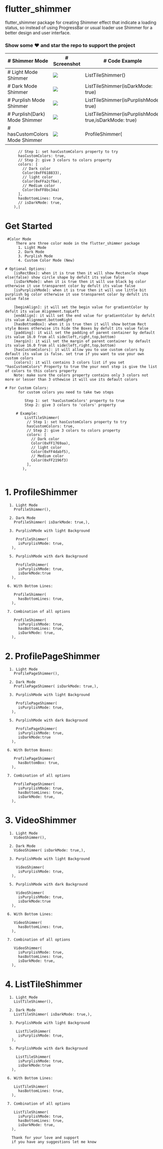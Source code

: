 # flutter_shimmer

flutter_shimmer package for creating Shimmer effect that indicate a loading status, so instead of using ProgressBar or usual loader use Shimmer for a better design and user interface.

### Show some :heart: and star the repo to support the project

| # Shimmer Mode                 | # Screenshot              | # Code Example                                         |
| ------------------------------ | ------------------------- | ------------------------------------------------------ |
| # Light Mode Shimmer           | ![](../screenshots/1.gif) | ListTileShimmer()                                      |
| # Dark Mode Shimmer            | ![](../screenshots/2.gif) | ListTileShimmer(isDarkMode: true)                      |
| # Purplish Mode Shimmer        | ![](../screenshots/3.gif) | ListTileShimmer(isPurplishMode: true)                  |
| # Purplish(Dark) Mode Shimmer  | ![](../screenshots/4.gif) | ListTileShimmer(isPurplishMode: true,isDarkMode: true) |
| # hasCustomColors Mode Shimmer | ![](../screenshots/5.gif) | ProfileShimmer(                                        |

          // Step 1: set hasCustomColors property to try
          hasCustomColors: true,
          // Step 2: give 3 colors to colors property
          colors: [
            // Dark color
            Color(0xFF618833),
            // light color
            Color(0xFFa2cf6e),
            // Medium color
            Color(0xFF8bc34a)
          ],
          hasBottomLines: true,
          // isDarkMode: true,
        ),|

# Get Started

```
 #Color Mode
     There are three color mode in the flutter_shimmer package
      1. Light Mode
      2. Dark Mode
      3. Purplish Mode
      4. Custom Color Mode (New)
```

```
# Optional Options:
    [isRectBox]: when it is true then it will show Rectancle shape else(false) show circle shape by defult its value false
    [isDarkMode]: when it is true then it will use black bg color otherwise it use transparent color by defult its value false
    [isPurplishMode]: when it is true then it will use little bit purplish bg color otherwise it use transparent color by defult its value false

    [beginAlign]: it will set the begin value for gradientColor by defult its value Alignment.topLeft
    [endAlign]: it will set the end value for gradientColor by defult its value Alignment.bottomRight
    [hasBottomBox]: when it is true then it will show bottom Rect style Boxes otherwise its hide the Boxes by defult its value false
    [padding]: it wiil set the padding of parent container by default its value 16.0 from all side(left,right,top,bottom)
    [margin]: it wiil set the margin of parent container by default its value 16.0 from all side(left,right,top,bottom)
    [hasCustomColors]: it will allow you to use custom colors by default its value is false. set true if you want to use your own custom colors
    [colors]: it will contains 3 colors list if you set "hasCustomColors" Property to true the your next step is give the list of colors to this colors property
    Note: make sure the colors property contains only 3 colors not more or lesser than 3 othewise it will use its default colors

```

```
# For Custom Colors:
      for custom colors you need to take two steps

         Step 1: set 'hasCustomColors' property to true
         Step 2: give 3 colors to 'colors' property

     # Example:
         ListTileShimmer(
          // Step 1: set hasCustomColors property to try
          hasCustomColors: true,
          // Step 2: give 3 colors to colors property
          colors: [
            // Dark color
            Color(0xFF1769aa),
            // light color
            Color(0xFF4dabf5),
            // Medium color
            Color(0xFF2196f3)
          ],
        ),


```

# 1. ProfileShimmer

```
  1. Light Mode
    ProfileShimmer(),

  2. Dark Mode
    ProfileShimmer( isDarkMode: true,),

  3. PurplishMode with light Background

     ProfileShimmer(
      isPurplishMode: true,
   ),

  5. PurplishMode with dark Background

     ProfileShimmer(
      isPurplishMode: true,
      isDarkMode:true
   ),

 6. With Bottom Lines:

    ProfileShimmer(
      hasBottomLines: true,
   ),

 7. Combination of all options

    ProfileShimmer(
      isPurplishMode: true,
      hasBottomLines: true,
      isDarkMode: true,
   ),
```

# 2. ProfilePageShimmer

```
  1. Light Mode
    ProfilePageShimmer(),

  2. Dark Mode
    ProfilePageShimmer( isDarkMode: true,),

  3. PurplishMode with light Background

     ProfilePageShimmer(
      isPurplishMode: true,
   ),

  5. PurplishMode with dark Background

     ProfilePageShimmer(
      isPurplishMode: true,
      isDarkMode:true
   ),

 6. With Bottom Boxes:

    ProfilePageShimmer(
      hasBottomBox: true,
   ),

 7. Combination of all options

    ProfilePageShimmer(
      isPurplishMode: true,
      hasBottomLines: true,
      isDarkMode: true,
   ),
```

# 3. VideoShimmer

```
  1. Light Mode
    VideoShimmer(),

  2. Dark Mode
    VideoShimmer( isDarkMode: true,),

  3. PurplishMode with light Background

     VideoShimmer(
      isPurplishMode: true,
   ),

  5. PurplishMode with dark Background

     VideoShimmer(
      isPurplishMode: true,
      isDarkMode:true
   ),

 6. With Bottom Lines:

    VideoShimmer(
      hasBottomLines: true,
   ),

 7. Combination of all options

    VideoShimmer(
      isPurplishMode: true,
      hasBottomLines: true,
      isDarkMode: true,
   ),
```

# 4. ListTileShimmer

```
  1. Light Mode
    ListTileShimmer(),

  2. Dark Mode
    ListTileShimmer( isDarkMode: true,),

  3. PurplishMode with light Background

     ListTileShimmer(
      isPurplishMode: true,
   ),

  5. PurplishMode with dark Background

     ListTileShimmer(
      isPurplishMode: true,
      isDarkMode:true
   ),

 6. With Bottom Lines:

    ListTileShimmer(
      hasBottomLines: true,
   ),

 7. Combination of all options

    ListTileShimmer(
      isPurplishMode: true,
      hasBottomLines: true,
      isDarkMode: true,
   ),
```

```
   Thank for your love and support
   if you have any suggestions let me know
```
